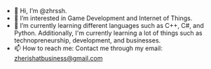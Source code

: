 - 👋 Hi, I’m @zhrssh.
- 👀 I’m interested in Game Development and Internet of Things.
- 🌱 I’m currently learning different languages such as C++, C#, and Python. Additionally, I'm currently learning a lot of things such as technopreneurship, development, and businesses.
- 📫 How to reach me: Contact me through my email: zherishatbusiness@gmail.com

<!---
zhrssh/zhrssh is a ✨ special ✨ repository because its `README.md` (this file) appears on your GitHub profile.
You can click the Preview link to take a look at your changes.
--->
